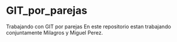 # GIT_por_parejas
Trabajando con GIT por parejas 
En este repositorio estan trabajando conjuntamente Milagros y Miguel Perez. 
